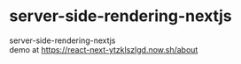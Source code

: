 # server-side-rendering-nextjs
server-side-rendering-nextjs
<br/>
demo at https://react-next-ytzklszlgd.now.sh/about
